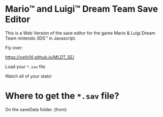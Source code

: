 # Mario™ and Luigi™ Dream Team Save Editor

This is a Web Version of the save editor for the game Mario &amp; Luigi Dream Team nintendo 3DS™ in Javascript.

Fly over:

https://cefo14.github.io/MLDT_SE/

Load your `*.sav` file

Watch all of your stats!


# Where to get the `*.sav` file?

On the saveData folder. (from)
